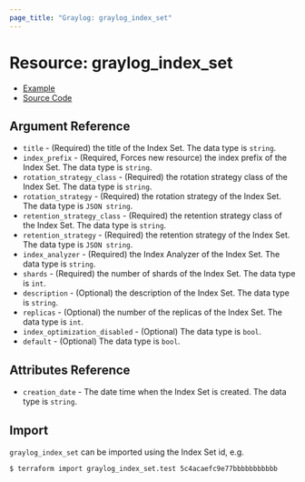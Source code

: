 ```yaml
---
page_title: "Graylog: graylog_index_set"
---
```


# Resource: graylog_index_set

* [Example](https://github.com/terraform-provider-graylog/terraform-provider-graylog/blob/master/examples/v0.12/index_set.tf)
* [Source Code](https://github.com/terraform-provider-graylog/terraform-provider-graylog/blob/master/graylog/resource/system/indices/indexset/resource.go)

## Argument Reference

* `title` - (Required) the title of the Index Set. The data type is `string`.
* `index_prefix` - (Required, Forces new resource) the index prefix of the Index Set. The data type is `string`.
* `rotation_strategy_class` - (Required) the rotation strategy class of the Index Set. The data type is `string`.
* `rotation_strategy` - (Required) the rotation strategy of the Index Set. The data type is `JSON string`.
* `retention_strategy_class` - (Required) the retention strategy class of the Index Set. The data type is `string`.
* `retention_strategy` - (Required) the retention strategy of the Index Set. The data type is `JSON string`.
* `index_analyzer` - (Required) the Index Analyzer of the Index Set. The data type is `string`.
* `shards` - (Required) the number of shards of the Index Set. The data type is `int`.
* `description` - (Optional) the description of the Index Set. The data type is `string`.
* `replicas` - (Optional) the number of the replicas of the Index Set. The data type is `int`.
* `index_optimization_disabled` - (Optional) The data type is `bool`.
* `default` - (Optional) The data type is `bool`.

## Attributes Reference

* `creation_date` - The date time when the Index Set is created. The data type is `string`.

## Import

`graylog_index_set` can be imported using the Index Set id, e.g.

```console
$ terraform import graylog_index_set.test 5c4acaefc9e77bbbbbbbbbbb
```
